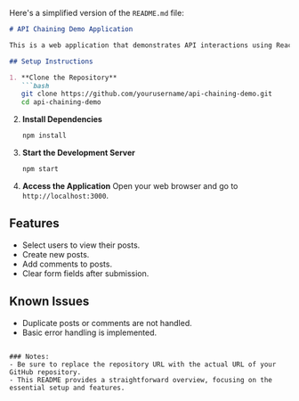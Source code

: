 Here's a simplified version of the `README.md` file:

```markdown
# API Chaining Demo Application

This is a web application that demonstrates API interactions using React.js. Users can select a user, create posts, and add comments to those posts.

## Setup Instructions

1. **Clone the Repository**
   ```bash
   git clone https://github.com/yourusername/api-chaining-demo.git
   cd api-chaining-demo
   ```

2. **Install Dependencies**
   ```bash
   npm install
   ```

3. **Start the Development Server**
   ```bash
   npm start
   ```

4. **Access the Application**
   Open your web browser and go to `http://localhost:3000`.

## Features

- Select users to view their posts.
- Create new posts.
- Add comments to posts.
- Clear form fields after submission.

## Known Issues

- Duplicate posts or comments are not handled.
- Basic error handling is implemented.

```

### Notes:
- Be sure to replace the repository URL with the actual URL of your GitHub repository.
- This README provides a straightforward overview, focusing on the essential setup and features.
